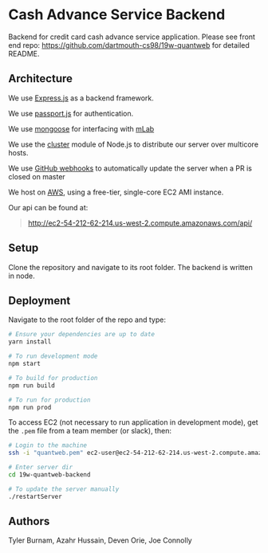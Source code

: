 # Cash Advance Service Backend

Backend for credit card cash advance service application. Please see front end repo: https://github.com/dartmouth-cs98/19w-quantweb for detailed README.

## Architecture

We use [Express.js](http://expressjs.com/) as a backend framework.

We use [passport.js](http://www.passportjs.org/) for authentication.

We use [mongoose](https://mongoosejs.com/) for interfacing with [mLab](https://mlab.com/welcome/)

We use the [cluster](https://nodejs.org/api/cluster.html) module of Node.js to distribute our server over multicore hosts.

We use [GitHub webhooks](https://developer.github.com/webhooks/) to automatically update the server when a PR is closed on master

We host on [AWS](https://aws.amazon.com), using a free-tier, single-core EC2 AMI instance.

Our api can be found at:
> http://ec2-54-212-62-214.us-west-2.compute.amazonaws.com/api/

## Setup

Clone the repository and navigate to its root folder. The backend is written in node. 

## Deployment
Navigate to the root folder of the repo and type:
````Bash
# Ensure your dependencies are up to date
yarn install

# To run development mode
npm start

# To build for production
npm run build

# To run for production
npm run prod
````

To access EC2 (not necessary to run application in development mode), get the ```.pem``` file from a team member (or slack), then:
```Bash
# Login to the machine
ssh -i "quantweb.pem" ec2-user@ec2-54-212-62-214.us-west-2.compute.amazonaws.com

# Enter server dir
cd 19w-quantweb-backend

# To update the server manually
./restartServer
```

## Authors

Tyler Burnam, Azahr Hussain, Deven Orie, Joe Connolly
